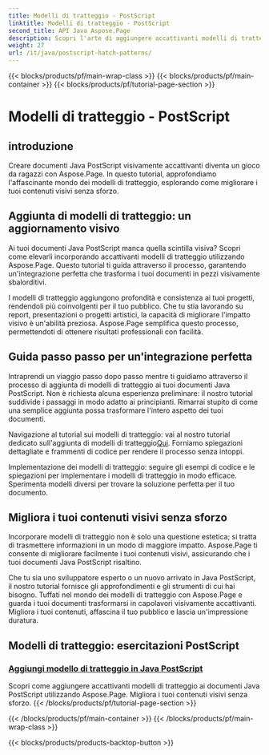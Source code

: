 ```yaml
---
title: Modelli di tratteggio - PostScript
linktitle: Modelli di tratteggio - PostScript
second_title: API Java Aspose.Page
description: Scopri l'arte di aggiungere accattivanti modelli di tratteggio ai documenti Java PostScript con Aspose.Page. Migliora i contenuti visivi senza sforzo per un risultato straordinario.
weight: 27
url: /it/java/postscript-hatch-patterns/
---
```


{{< blocks/products/pf/main-wrap-class >}}
{{< blocks/products/pf/main-container >}}
{{< blocks/products/pf/tutorial-page-section >}}

# Modelli di tratteggio - PostScript

## introduzione

Creare documenti Java PostScript visivamente accattivanti diventa un gioco da ragazzi con Aspose.Page. In questo tutorial, approfondiamo l'affascinante mondo dei modelli di tratteggio, esplorando come migliorare i tuoi contenuti visivi senza sforzo.

## Aggiunta di modelli di tratteggio: un aggiornamento visivo
Ai tuoi documenti Java PostScript manca quella scintilla visiva? Scopri come elevarli incorporando accattivanti modelli di tratteggio utilizzando Aspose.Page. Questo tutorial ti guida attraverso il processo, garantendo un'integrazione perfetta che trasforma i tuoi documenti in pezzi visivamente sbalorditivi.

I modelli di tratteggio aggiungono profondità e consistenza ai tuoi progetti, rendendoli più coinvolgenti per il tuo pubblico. Che tu stia lavorando su report, presentazioni o progetti artistici, la capacità di migliorare l'impatto visivo è un'abilità preziosa. Aspose.Page semplifica questo processo, permettendoti di ottenere risultati professionali con facilità.

## Guida passo passo per un'integrazione perfetta
Intraprendi un viaggio passo dopo passo mentre ti guidiamo attraverso il processo di aggiunta di modelli di tratteggio ai tuoi documenti Java PostScript. Non è richiesta alcuna esperienza preliminare: il nostro tutorial suddivide i passaggi in modo adatto ai principianti. Rimarrai stupito di come una semplice aggiunta possa trasformare l'intero aspetto dei tuoi documenti.

Navigazione al tutorial sui modelli di tratteggio: vai al nostro tutorial dedicato sull'aggiunta di modelli di tratteggio[Qui](./add-hatch-pattern/). Forniamo spiegazioni dettagliate e frammenti di codice per rendere il processo senza intoppi.

Implementazione dei modelli di tratteggio: seguire gli esempi di codice e le spiegazioni per implementare i modelli di tratteggio in modo efficace. Sperimenta modelli diversi per trovare la soluzione perfetta per il tuo documento.

## Migliora i tuoi contenuti visivi senza sforzo
Incorporare modelli di tratteggio non è solo una questione estetica; si tratta di trasmettere informazioni in un modo di maggiore impatto. Aspose.Page ti consente di migliorare facilmente i tuoi contenuti visivi, assicurando che i tuoi documenti Java PostScript risaltino.

Che tu sia uno sviluppatore esperto o un nuovo arrivato in Java PostScript, il nostro tutorial fornisce gli approfondimenti e gli strumenti di cui hai bisogno. Tuffati nel mondo dei modelli di tratteggio con Aspose.Page e guarda i tuoi documenti trasformarsi in capolavori visivamente accattivanti. Migliora i tuoi contenuti, affascina il tuo pubblico e lascia un'impressione duratura.
## Modelli di tratteggio: esercitazioni PostScript
### [Aggiungi modello di tratteggio in Java PostScript](./add-hatch-pattern/)
Scopri come aggiungere accattivanti modelli di tratteggio ai documenti Java PostScript utilizzando Aspose.Page. Migliora i tuoi contenuti visivi senza sforzo.
{{< /blocks/products/pf/tutorial-page-section >}}

{{< /blocks/products/pf/main-container >}}
{{< /blocks/products/pf/main-wrap-class >}}

{{< blocks/products/products-backtop-button >}}
